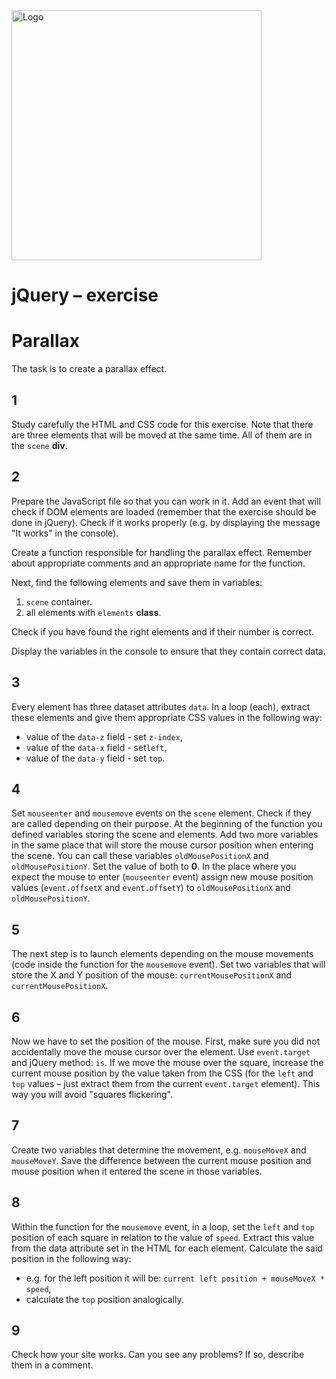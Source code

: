 <img alt="Logo" src="http://coderslab.pl/svg/logo-coderslab.svg" width="400">

# jQuery &ndash; exercise
# Parallax

The task is to create a parallax effect.

## 1
Study carefully the HTML and CSS code for this exercise. Note that there are three elements that will be moved at the same time. All of them are in the ```scene``` **div**.

## 2
Prepare the JavaScript file so that you can work in it. Add an event that will check if DOM elements are loaded (remember that the exercise should be done in jQuery). Check if it works properly (e.g. by displaying the message "It works" in the console).

Create a function responsible for handling the parallax effect. Remember about appropriate comments and an appropriate name for the function.

Next, find the following elements and save them in variables:

1. ```scene``` container.
2. all elements with ```elements``` **class**.

Check if you have found the right elements and if their number is correct.

Display the variables in the console to ensure that they contain correct data.

## 3
Every element has three dataset attributes ```data```. In a loop (each), extract these elements and give them appropriate CSS values in the following way:

* value of the ```data-z``` field - set ```z-index```,
* value of the ```data-x``` field - set```left```,
* value of the ```data-y``` field - set ```top```.

## 4
Set ```mouseenter``` and ```mousemove``` events on the ```scene``` element. Check if they are called depending on their purpose.
At the beginning of the function you defined variables storing the scene and elements. Add two more variables in the same place that will store the mouse cursor position when entering the scene. You can call these variables ```oldMousePositionX``` and  ```oldMousePositionY```. Set the value of both to **0**.
In the place where you expect the mouse to enter (```mouseenter``` event) assign new mouse position values (```event.offsetX``` and ```event.offsetY```) to ```oldMousePositionX``` and  ```oldMousePositionY```.

## 5
The next step is to launch elements depending on the mouse movements (code inside the function for the ```mousemove``` event). Set two variables that will store the X and Y position of the mouse: ```currentMousePositionX``` and ```currentMousePositionX```.

## 6
Now we have to set the position of the mouse. First, make sure you did not accidentally move the mouse cursor over the element. Use  ```event.target``` and jQuery method: ```is```. If we move the mouse over the square, increase the current mouse position by the value taken from the CSS (for the ```left``` and ```top``` values &ndash; just extract them from the current ```event.target``` element). This way you will avoid "squares flickering".

## 7
Create two variables that determine the movement, e.g. ```mouseMoveX``` and ```mouseMoveY```. Save the difference between the current mouse position and mouse position when it entered the scene in those variables.

## 8
Within the function for the ```mousemove``` event, in a loop, set the ```left``` and ```top``` position of each square in relation to the value of ```speed```. Extract this value from the data attribute set in the HTML for each element. Calculate the said position in the following way:
* e.g. for the left position it will be: ```current left position + mouseMoveX * speed```,
* calculate the ```top``` position analogically.

## 9
Check how your site works. Can you see any problems? If so, describe them in a comment.
